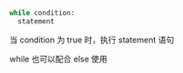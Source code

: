 
```python
while condition:
  statement
```

当 condition 为 true 时，执行 statement 语句

while 也可以配合 else 使用

